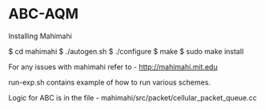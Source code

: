 # ABC-AQM

Installing Mahimahi

$ cd mahimahi
$ ./autogen.sh
$ ./configure
$ make
$ sudo make install

For any issues with mahimahi refer to - http://mahimahi.mit.edu

run-exp.sh contains example of how to run various schemes.

Logic for ABC is in the file - mahimahi/src/packet/cellular_packet_queue.cc